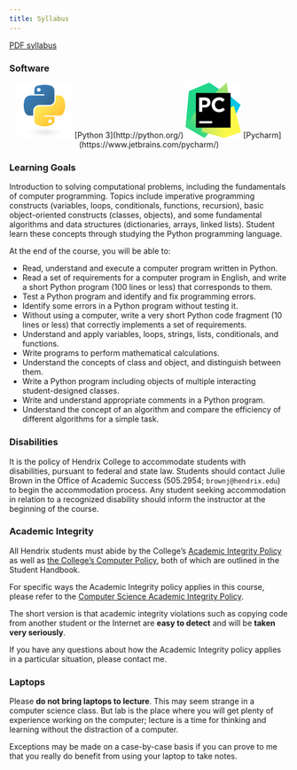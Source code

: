 ```yaml
---
title: Syllabus
---
```


[PDF syllabus](docs/syllabus.pdf)

### Software

<div style="text-align:center">
<img src="images/pythonlogo.png" height="100">
[Python 3](http://python.org/)
</img>

<img src="images/pycharmlogo.png" height="100">
[Pycharm](https://www.jetbrains.com/pycharm/)
</img>
</div>

### Learning Goals

Introduction to solving computational problems, including the
fundamentals of computer programming. Topics include imperative
programming constructs (variables, loops, conditionals, functions,
recursion), basic object-oriented constructs (classes, objects), and
some fundamental algorithms and data structures (dictionaries, arrays,
linked lists). Student learn these concepts through studying the
Python programming language.

At the end of the course, you will be able to:

-   Read, understand and execute a computer program written in Python.
-   Read a set of requirements for a computer program in English, and
    write a short Python program (100 lines or less) that corresponds to
    them.
-   Test a Python program and identify and fix programming errors.
-   Identify some errors in a Python program without testing it.
-   Without using a computer, write a very short Python code fragment
    (10 lines or less) that correctly implements a set of requirements.
-   Understand and apply variables, loops, strings, lists, conditionals,
    and functions.
-   Write programs to perform mathematical calculations.
-   Understand the concepts of class and object, and distinguish between
    them.
-   Write a Python program including objects of multiple interacting
    student-designed classes.
-   Write and understand appropriate comments in a Python program.
-   Understand the concept of an algorithm and compare the efficiency of
    different algorithms for a simple task.

### Disabilities

It is the policy of Hendrix College to accommodate students with
disabilities, pursuant to federal and state law. Students should contact
Julie Brown in the Office of Academic Success (505.2954;
`brownj@hendrix.edu`) to begin the accommodation process. Any student
seeking accommodation in relation to a recognized disability should
inform the instructor at the beginning of the course.

### Academic Integrity

All Hendrix students must abide by the College’s [Academic Integrity
Policy](https://www.hendrix.edu/studentlife/handbook.aspx?id=67121) as
well as [the College’s Computer
Policy](https://www.hendrix.edu/studentlife/handbook.aspx?id=42308),
both of which are outlined in the Student Handbook.

For specific ways the Academic Integrity policy applies in this course,
please refer to the [Computer Science Academic Integrity
Policy](http://ozark.hendrix.edu/~yorgey/ac-integrity-policy.html).

The short version is that academic integrity violations such as copying
code from another student or the Internet are **easy to detect** and will
be **taken very seriously**.

If you have any questions about how the Academic Integrity policy
applies in a particular situation, please contact me.

### Laptops

Please **do not bring laptops to lecture**.  This may seem strange in
a computer science class.  But lab is the place where you will get
plenty of experience working on the computer; lecture is a time for
thinking and learning without the distraction of a computer.

Exceptions may be made on a case-by-case basis if you can prove to me
that you really do benefit from using your laptop to take notes.
